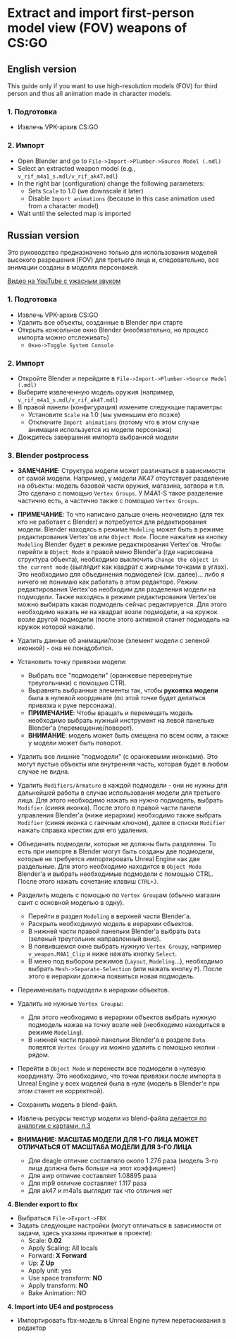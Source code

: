 ﻿# Extract and import first-person model view (FOV) weapons of CS:GO

## English version

This guide only if you want to use high-resolution models (FOV)
for third person and thus all animation made in character models.

### 1. Подготовка

- Извлечь VPK-архив CS:GO <!--- TODO: Write MD for VPK archive extraction -->

### 2. Импорт

- Open Blender and go to `File->Import->Plumber->Source Model (.mdl)`
- Select an extracted weapon model (e.g., `v_rif_m4a1_s.mdl/v_rif_ak47.mdl`)
- In the right bar (configuration) change the following parameters:
    * Sets `Scale` to 1.0 (we downscale it later)
    * Disable `Import animations` (because in this case animation used from a character model)
- Wait until the selected map is imported

<!--- TODO: Add english version for weapon import -->

## Russian version

Это руководство предназначено только для использования моделей высокого разрешения (FOV) для третьего лица и,
следовательно, все анимации созданы в моделях персонажей.

[Видео на YouTube с ужасным звуком](https://www.youtube.com/watch?v=5n6vObcgKjw)

### 1. Подготовка

- Извлечь VPK-архив CS:GO <!--- TODO: Write MD for VPK archive extraction -->
- Удалить все объекты, созданные в Blender при старте
- Открыть консольное окно Blender (необязательно, но процесс импорта можно отслеживать)
    * `Окно->Toggle System Console`

### 2. Импорт

- Откройте Blender и перейдите в `File->Import->Plumber->Source Model (.mdl)`
- Выберите извлеченную модель оружия (например, `v_rif_m4a1_s.mdl/v_rif_ak47.mdl`)
- В правой панели (конфигурация) измените следующие параметры:
    * Установите `Scale` на 1.0 (мы уменьшим его позже)
    * Отключите `Import animations` (потому что в этом случае анимация используется из модели персонажа)
- Дождитесь завершения импорта выбранной модели

### 3. Blender postprocess

- **ЗАМЕЧАНИЕ**: Структура модели может различаться в зависимости от самой модели. Например, у модели AK47 отсутствует
  разделение на объекты: модель базовой части оружия, магазина, затвора и т.п. Это сделано с помощью `Vertex Groups`. У
  M4A1-S такое разделение частично есть, а частично также с помощью `Vertex Groups`.
- **ПРИМЕЧАНИЕ**: То что написано дальше очень неочевидно (для тех кто не работает с Blender) и потребуется для
  редактирования модели. Blender находясь в режиме `Modeling` может быть в режиме редактирования Vertex'ов
  или `Object Mode`. После нажатия на кнопку `Modeling` Blender будет в режиме редактирования Vertex'ов. Чтобы перейти
  в `Object Mode` в правой меню Blender'а (где нарисована структура объекта), необходимо
  выключить `Change the object in the current mode` (выглядит как квадрат с жирными точками в углах). Это необходимо для
  объединения подмоделей (см. далее)... либо я ничего не понимаю как работать в этом редакторе. Режим редактирования
  Vertex'ов необходим для разделения модели на подмодели. Также находясь в режиме редактирования Vertex'ов можно
  выбирать какая подмодель сейчас редактируется. Для этого необходимо нажать не на квадрат возле подмодели, а на кружок
  возле другой подмодели (после этого активной станет подмодель на кружок которой нажали).

- Удалить данные об анимации/позе (элемент модели с зеленой иконкой) - она не понадобится.
- Установить точку привязки модели:
    - Выбрать все "подмодели" (оранжевые перевернутые треугольники) с помощью CTRL
    - Выравнять выбранные элементы так, чтобы **рукоятка модели** была в нулевой координате (по этой точке будет
      делаться привязка к руке персонажа).
    - **ПРИМЕЧАНИЕ**: Чтобы вращать и перемещать модель необходимо выбрать нужный инструмент
      на левой панельке Blender'а (перемещение/поворот).
    - **ВНИМАНИЕ**: модель может быть смещена по всем осям, а также у модели может быть поворот.
- Удалить все лишние "подмодели" (с оранжевыми иконками). Это могут пустые объекты или внутренняя часть,
  которая будет в любом случае не видна.
- Удалить `Modifiers/Armature` в каждой подмодели - они не нужны для дальнейшей работы в случае использования модели для
  третьего лица. Для этого необходимо нажать на нужно подмодель, выбрать `Modifier` (синяя иконка). После этого в правой
  части панели управления Blender'а (ниже иерархии) необходимо также выбрать `Modifier` (синяя иконка с гаечным ключом),
  далее в списки `Modifier` нажать справка крестик для его удаления.
- Объединить подмодели, которые не должны быть разделены. То есть при импорте в Blender могут быть созданы две
  подмодели, которые не требуется импортировать Unreal Engine как две раздельные. Для этого необходимо находится в
  `Object Mode` Blender'а и выбрать необходимые подмодели с помощью CTRL. После этого нажать сочетание клавиш `CTRL+J`.
- Разделить модель с помощью по `Vertex Group`ам (обычно магазин сшит с основной моделью в одну).
    - Перейти в раздел `Modeling` в верхней части Blender'а.
    - Раскрыть необходимую модель в иерархии объектов.
    - В нижней части правой панельки Blender'а выбрать `Data` (зеленый треугольник направленный вниз).
    - В появившемся окне выбрать нужную `Vertex Group`у, например `v_weapon.M4A1_Clip` и ниже нажать кнопку `Select`.
    - В меню под выбором режимов (`Layout`, `Modeling`...), необходимо выбрать `Mesh->Separate-Selection` (или нажать
      кнопку `P`). После этого в иерархии должна появиться новая подмодель.
- Переименовать подмодели в иерархии объектов.
- Удалить не нужные `Vertex Group`ы:
    - Для этого необходимо в иерархии объектов выбрать нужную подмодель нажав на точку возле неё (необходимо находиться
      в режиме `Modeling`).
    - В нижней части правой панельки Blender'а в разделе `Data` появятся `Vertex Group`у их можно удалить с помощью
      кнопки `-` рядом.
- Перейти в `Object Mode` и перенести все подмодели в нулевую координату. Это необходимо, что точки привязки после
  импорта в Unreal Engine у всех моделей была в нуле (модель в Blender'е при этом станет не корректной).
- Сохранить модель в blend-файл.
- Извлечь ресурсы текстур модели из blend-файла [делается по аналогии с картами, п.3](Maps.MD)

- **ВНИМАНИЕ: МАСШТАБ МОДЕЛИ ДЛЯ 1-ГО ЛИЦА МОЖЕТ ОТЛИЧАТЬСЯ ОТ МАСШТАБА МОДЕЛИ ДЛЯ 3-ГО ЛИЦА**
    - Для deagle отличие составляло около 1.276 раза (модель 3-го лица должна быть больше на этот коэффициент)
    - Для awp отличие составляет 1.08895 раза
    - Для mp9 отличие составляет 1.117 раза
    - Для ak47 и m4a1s выглядит так что отличия нет

**4. Blender export to fbx**

- Выбраться `File->Export->FBX`
- Задать следующие настройки (могут отличаться в зависимости от задачи, здесь указаны принятые в проекте):
    - Scale: **0.02**
    - Apply Scaling: All locals
    - Forward: **X Forward**
    - Up: **Z Up**
    - Apply unit: yes
    - Use space transform: **NO**
    - Apply transform: **NO**
    - Bake Animation: NO

**4. Import into UE4 and postprocess**

- Импортировать fbx-модель в Unreal Engine путем перетаскивания в редактор